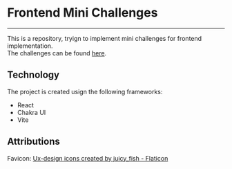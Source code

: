 # Frontend Mini Challenges
---
This is a repository, tryign to implement mini challenges for frontend implementation.  
The challenges can be found [here](https://github.com/sadanandpai/frontend-mini-challenges/).  
  
## Technology
The project is created usign the following frameworks:
* React
* Chakra UI
* Vite
  
## Attributions
Favicon: [Ux-design icons created by juicy_fish - Flaticon](https://www.flaticon.com/free-icons/ux-design)
